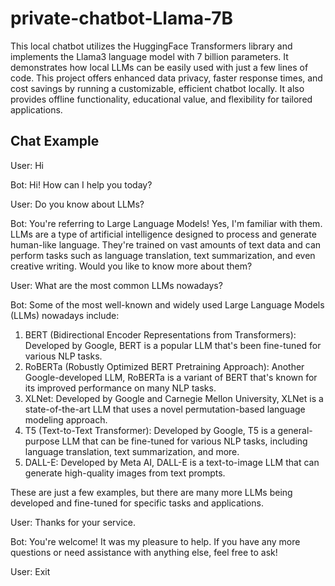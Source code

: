 # private-chatbot-Llama-7B
This local chatbot utilizes the HuggingFace Transformers library and implements the Llama3 language model with 7 billion parameters. It demonstrates how local LLMs can be easily used with just a few lines of code.
This project offers enhanced data privacy, faster response times, and cost savings by running a customizable, efficient chatbot locally. It also provides offline functionality, educational value, and flexibility for tailored applications.
## Chat Example 

User: Hi


Bot: Hi! How can I help you today?


User: Do you know about LLMs?


Bot: You're referring to Large Language Models! Yes, I'm familiar with them. LLMs are a type of artificial intelligence designed to process and generate human-like language. They're trained on vast amounts of text data and can perform tasks such as language translation, text summarization, and even creative writing. Would you like to know more about them?


User: What are the most common LLMs nowadays?


Bot: Some of the most well-known and widely used Large Language Models (LLMs) nowadays include:

1. BERT (Bidirectional Encoder Representations from Transformers): Developed by Google, BERT is a popular LLM that's been fine-tuned for various NLP tasks.
2. RoBERTa (Robustly Optimized BERT Pretraining Approach): Another Google-developed LLM, RoBERTa is a variant of BERT that's known for its improved performance on many NLP tasks.
3. XLNet: Developed by Google and Carnegie Mellon University, XLNet is a state-of-the-art LLM that uses a novel permutation-based language modeling approach.
4. T5 (Text-to-Text Transformer): Developed by Google, T5 is a general-purpose LLM that can be fine-tuned for various NLP tasks, including language translation, text summarization, and more.
5. DALL-E: Developed by Meta AI, DALL-E is a text-to-image LLM that can generate high-quality images from text prompts.

These are just a few examples, but there are many more LLMs being developed and fine-tuned for specific tasks and applications.


User: Thanks for your service.


Bot: You're welcome! It was my pleasure to help. If you have any more questions or need assistance with anything else, feel free to ask!


User: Exit
